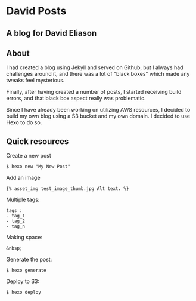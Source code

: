 # David Posts

## A blog for David Eliason

## About
I had created a blog using Jekyll and served on Github, but I always had challenges around it, and there was a lot of "black boxes" which made any tweaks feel mysterious.

Finally, after having created a number of posts, I started receiving build errors, and that black box aspect really was problematic.

Since I have already been working on utilizing AWS resources, I decided to build my own blog using a S3 bucket and my own domain. I decided to use Hexo to do so.

## Quick resources

Create a new post
```
$ hexo new "My New Post"
```
Add an image
```
{% asset_img test_image_thumb.jpg Alt text. %}
```
Multiple tags:
```
tags :
- tag_1
- tag_2
- tag_n
```
Making space:
```
&nbsp;
```
Generate the post:
```
$ hexo generate
```

Deploy to S3:
```
$ hexo deploy
```
